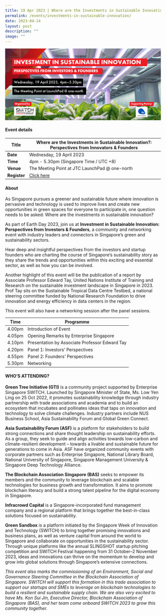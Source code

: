 ```yaml
---
title: 19 Apr 2023 | Where are the Investments in Sustainable Innovation?
permalink: /events/investments-in-sustainable-innovation/
date: 2023-04-14
layout: post
description: ""
image: ""
---
```

![](/images/2023/202304_event%20investments%20in%20sustainable%20innovation.png)

#### Event details


| **Title** | Where are the Investments in Sustainable Innovation?: Perspectives from Innovators & Founders|
| -------- | -------- |
|**Date** | Wednesday, 19 April 2023 
| **Time**    | 4pm - 5.30pm (Singapore Time / UTC +8) |
|**Venue** | The Meeting Point at JTC LaunchPad @ one-north
| **Register** |   [Click here](https://www.eventbrite.com/e/investment-in-sustainable-innovation-perspectives-from-investors-founder-tickets-606897927037) |

#### About

As Singapore pursues a greener and sustainable future where innovation is pervasive and technology is used to improve lives and create new opportunities in green spaces for everyone to participate in, one question needs to be asked: Where are the investments in sustainable innovation?

As part of Earth Day 2023, join us at **Investment in Sustainable Innovation: Perspectives from Investors & Founders**, a community and networking event with industry leaders and connectors in Singapore’s green and sustainability sectors.

Hear deep and insightful perspectives from the investors and startup founders who are charting the course of Singapore’s sustainability story as they share the trends and opportunities within this exciting and essential sector, as well as how you can be involved.

Another highlight of this event will be the publication of a report by Associate Professor Edward Tay, United Nations Institute of Training and Research on the sustainable investment landscape in Singapore in 2023. Prof Tay sits on the Sustainable Tropical Data Centre Testbed, a national steering committee funded by National Research Foundation to drive innovation and energy efficiency in data centers in the region.

This event will also have a networking session after the panel sessions.

| Time | Programme | 
| -------- | --------- | 
| 4.00pm | Introduction of Event| 
| 4.05pm | Opening Remarks by Enterprise Singapore|
| 4.10pm | Presentation by Associate Professor Edward Tay |
| 4.20pm | Panel 1: Investors' Perspectives |
| 4.55pm | Panel 2: Founders' Perspectives |
| 5.30pm | Networking |

#### WHO’S ATTENDING?

**Green Tree Initiative (GTI)** is a community project supported by Enterprise Singapore SWITCH. Launched by Singapore Minister of State, Ms. Low Yen Ling on 25 Oct 2022, it promotes sustainability knowledge through industry partnership with trade associations and academia and to build an ecosystem that incubates and pollinates ideas that taps on innovation and technology to solve climate challenges. Industry partners include NUS Business School, Asia Sustainability Forum and Global Green Connect.

**Asia Sustainability Forum (ASF)** is a platform for stakeholders to build strong connections and share thought leadership on sustainability efforts. As a group, they seek to guide and align activities towards low-carbon and climate-resilient development – towards a livable and sustainable future for generations to come in Asia. ASF have organized community events with corporate partners such as Enterprise Singapore, National Library Board, National University of Singapore, Singapore Management University & Singapore Deep Technology Alliance.

**The Blockchain Association Singapore (BAS)** seeks to empower its members and the community to leverage blockchain and scalable technologies for business growth and transformation. It aims to promote blockchain literacy and build a strong talent pipeline for the digital economy in Singapore.

**Infracrowd Capital** is a Singapore-incorporated fund management company and a regional platform that brings together the best-in-class solutions focused on sustainability.

**Green Sandbox** is a platform initiated by the Singapore Week of Innovation and Technology (SWITCH) to bring together promising innovations and business plans, as well as venture capital from around the world to Singapore and collaborate on opportunities in the sustainability sector. Through unique platforms like the annual SLINGSHOT startup pitching competition and SWITCH Festival happening from 31 October–2 November 2023, ideas and innovations can thrive on the momentum to develop and grow into global solutions through Singapore’s extensive connections.  

*This event also marks the commissioning of an Environment, Social and Governance Steering Committee in the Blockchain Association of Singapore. SWITCH will support this formation in this trade association to support our startups and SMEs to leverage on blockchain technologies to build a resilient and sustainable supply chain. We are also very excited to have Ms. Kon Sui Jin, Executive Director, Blockchain Association of Singapore (BAS), and her team come onboard SWITCH 2023 to grow this community together.*